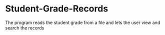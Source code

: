 # Student-Grade-Records
The program reads the student grade from a file and lets the user view and search the records
